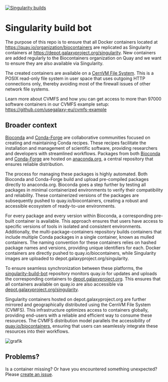 [![Singularity builds](https://github.com/BioContainers/singularity-build-bot/actions/workflows/main.yml/badge.svg?branch=master)](https://github.com/BioContainers/singularity-build-bot/actions/workflows/main.yml?branch=master)

# Singularity build bot

The purpose of this repo is to ensure that all Docker containers located at https://quay.io/organization/biocontainers
are replicated as Singularity containers at https://depot.galaxyproject.org/singularity. New containers are added regularly to the Biocontainers
organization on Quay and we want to ensure they are also available via Singularity.

The created containers are available on a [CernVM File System](https://cernvm.cern.ch/portal/filesystem). This is a POSIX read-only file system in user
space that uses outgoing HTTP connections only, thereby avoiding most of the firewall issues of other network file systems. 

Learn more about CVMFS and how you can get access to more than 97000 software containers in our CVMFS example setup: https://github.com/usegalaxy-eu/cvmfs-example

## Broader context

[Bioconda](https://bioconda.github.io/) and [Conda-Forge](https://conda-forge.org/) are collaborative communities focused on creating and maintaining Conda recipes.
These recipes facilitate the installation and management of scientific software,
providing researchers and developers with streamlined workflows. Packages from both [Bioconda](https://bioconda.github.io/) and [Conda-Forge](https://conda-forge.org/)
are hosted on [anaconda.org](https://anaconda.org/), a central repository that ensures reliable distribution.

The process for managing these packages is highly automated. Both Bioconda and Conda-Forge build and upload pre-compiled packages directly to anaconda.org. Bioconda goes a step further by testing all packages in minimal containerized environments to verify their compatibility and reliability. These containerized versions of the packages are subsequently pushed to quay.io/biocontainers, creating a robust and accessible ecosystem of ready-to-use environments.

For every package and every version within Bioconda, a corresponding pre-built container is available. This approach ensures that users have access to specific versions of tools in isolated and consistent environments.
Additionally, the multi-package-containers repository builds containers that include multiple Conda packages in a single container, known as mulled containers.
The naming convention for these containers relies on hashed package names and versions, providing unique identifiers for each.
Docker containers are directly pushed to quay.io/biocontainers, while Singularity images are uploaded to depot.galaxyproject.org/singularity.

To ensure seamless synchronization between these platforms, the [singularity-build-bot](https://github.com/BioContainers/singularity-build-bot) repository monitors quay.io for updates and uploads the corresponding containers
to [depot.galaxyproject.org](https://depot.galaxyproject.org/singularity/).
This ensures that all containers available on quay.io are also accessible via [depot.galaxyproject.org/singularity](https://depot.galaxyproject.org/singularity/).

Singularity containers hosted on depot.galaxyproject.org are further mirrored and geographically distributed using the CernVM File System (CVMFS).
This infrastructure optimizes access to containers globally, providing end-users with a reliable and efficient way to consume these resources.
The CVMFS distribution model parallels the accessibility of [quay.io/biocontainers](https://quay.io/organization/biocontainers), ensuring that users can seamlessly integrate these resources into their workflows.

![grafik](https://github.com/user-attachments/assets/d784c33f-aa92-47fa-a8fb-564f0cf69035)


## Problems?

Is a container missing? Or have you encountered something unexpected? Please [create an issue](https://github.com/BioContainers/singularity-build-bot/issues/new).
